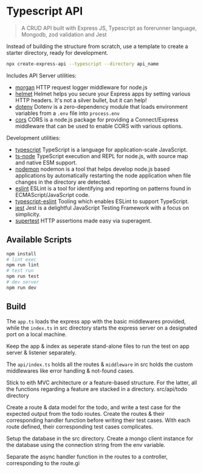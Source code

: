 # Typescript API

> A CRUD API built with Express JS, Typescript as forerunner language, Mongodb, zod validation and Jest

Instead of building the structure from scratch, use a template to create a starter directory, ready for development.

```bash
npx create-express-api --typescript --directory api_name
```

Includes API Server utilities:

-  [morgan](https://www.npmjs.com/package/morgan) HTTP request logger middleware for node.js
-  [helmet](https://www.npmjs.com/package/helmet) Helmet helps you secure your Express apps by setting various HTTP headers. It's not a silver bullet, but it can help!
-  [dotenv](https://www.npmjs.com/package/dotenv)
   Dotenv is a zero-dependency module that loads environment variables from a `.env` file into `process.env`
-  [cors](https://www.npmjs.com/package/cors)
   CORS is a node.js package for providing a Connect/Express middleware that can be used to enable CORS with various options.

Development utilities:

-  [typescript](https://www.npmjs.com/package/typescript)
   TypeScript is a language for application-scale JavaScript.
-  [ts-node](https://www.npmjs.com/package/ts-node)
   TypeScript execution and REPL for node.js, with source map and native ESM support.
-  [nodemon](https://www.npmjs.com/package/nodemon)
   nodemon is a tool that helps develop node.js based applications by automatically restarting the node application when file changes in the directory are detected.
-  [eslint](https://www.npmjs.com/package/eslint)
   ESLint is a tool for identifying and reporting on patterns found in ECMAScript/JavaScript code.
-  [typescript-eslint](https://typescript-eslint.io/)
   Tooling which enables ESLint to support TypeScript.
-  [jest](https://www.npmjs.com/package/mocha)
   Jest is a delightful JavaScript Testing Framework with a focus on simplicity.
-  [supertest](https://www.npmjs.com/package/supertest)
   HTTP assertions made easy via superagent.

## Available Scripts

```bash
npm install
# lint exec
npm run lint
# test run
npm run test
# dev server
npm run dev
```

## Build

The `app.ts` loads the express app with the basic middlewares provided, while the `index.ts` in src directory starts the express server on a designated port on a local machine.

Keep the app & index as seperate stand-alone files to run the test on app server & listener separately.

The `api/index.ts` holds all the routes & `middleware` in src holds the custom middlewares like error handling & not-found cases.

Stick to eith MVC architecture or a feature-based structure. For the latter, all the functions regarding a feature are stacked in a directory. src/api/todo directory

Create a route & data model for the todo, and write a test case for the expected output from the todo routes. Create the routes & their corresponding handler function before writing their test cases. With each route defined, their corresponding test cases complicates.

Setup the database in the src directory. Create a mongo client instance for the database using the connection string from the env variable.

Separate the async handler function in the routes to a controller, corresponding to the route.gi
